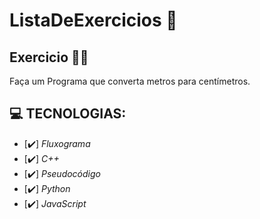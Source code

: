 # ListaDeExercicios 🚀

## Exercicio 👨‍💻

Faça um Programa que converta metros para centímetros.

## 💻 TECNOLOGIAS:

- [✔️] _Fluxograma_
- [✔️] _C++_
- [✔️] _Pseudocódigo_
- [✔️] _Python_
- [✔️] _JavaScript_
